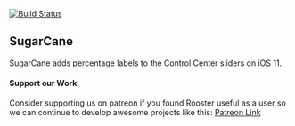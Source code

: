 [![Build Status](https://travis-ci.org/ioscreatix/SugarCane.svg?branch=master)](https://travis-ci.org/ioscreatix/SugarCane)
## SugarCane

SugarCane adds percentage labels to the Control Center sliders on iOS 11.


#### Support our Work
Consider supporting us on patreon if you found Rooster useful as a user so we can continue to develop awesome projects like this: [Patreon Link](https://www.patreon.com/ioscreatix)
